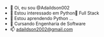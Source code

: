 - 👋 Oi, eu sou @Adaildson002
- 👀 Estou interessado em Python🐍 Full Stack
- 🌱 Estou aprendendo Python ...
- 📖 Cursando Engenharia de Software
- 📫 adaildson2002@gmail.com

<!---
Adaildson002/Adaildson002 is a ✨ special ✨ repository because its `README.md` (this file) appears on your GitHub profile.
You can click the Preview link to take a look at your changes.
--->

